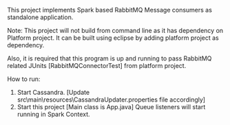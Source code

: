This project implements Spark based RabbitMQ Message consumers as standalone application.

Note: This project will not build from command line as it has dependency on Platform project.
      It can be built using eclipse by adding platform project as dependency.
	
Also, it is required that this program is up and running to pass RabbitMQ related JUnits [RabbitMQConnectorTest] from platform project.
	
How to run:
1. Start Cassandra. [Update src\main\resources\CassandraUpdater.properties file accordingly]
2. Start this project [Main class is App.java]
Queue listeners will start running in Spark Context.
